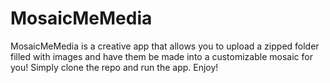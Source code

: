 # MosaicMeMedia
MosaicMeMedia is a creative app that allows you to upload a zipped folder filled with images and have them be made into a customizable mosaic for you!
Simply clone the repo and run the app. Enjoy!
